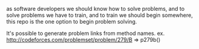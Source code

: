 as software developers we should know how to solve problems,
and to solve problems we have to train,
and to train we should begin somewhere,
this repo is the one option to begin problem solving.

It's possible to generate problem links from method names.
ex. http://codeforces.com/problemset/problem/279/B => p279b()
